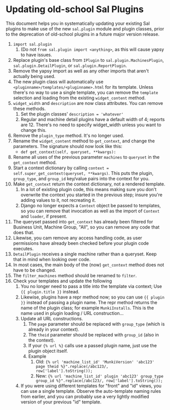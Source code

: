 # Updating old-school Sal Plugins
This document helps you in systematically updating your existing Sal plugins to make use of the new `sal.plugin` module and plugin classes, prior to the deprecation of old-school plugins in a future major version release.

1. `import sal.plugin`
	1. (Do not `from sal.plugin import <anything>`, as this will cause yapsy to have issues.
2. Replace plugin's base class from `IPlugin` to `sal.plugin.MachinesPlugin`, `sal.plugin.DetailPlugin`, or `sal.plugin.ReportPlugin`.
3. Remove the yapsy import as well as any other imports that aren't actually being used.
4. The new plugin class will automatically use `<pluginname>/templates/<pluginname>.html` for its template. Unless there's no way to use a single template, you can remove the `template` selection and loading from the existing `widget_content` method.
5. `widget_width` and `description` are now class attributes. You can remove these methods.
	1. Set the plugin classes' `description = 'whatever'`
	2. Regular and machine detail plugins have a default width of 4; reports are 12. There's no need to specify widget_width unless you want to change this.
6. Remove the `plugin_type` method. It's no longer used.
7. Rename the `widget_content` method to `get_context`, and change the parameters. The signature should now look like this:
	- `def get_context(self, queryset, **kwargs):`
8. Rename all uses of the previous parameter `machines` to `queryset` in the `get_context` method.
9. Start a context dictionary by calling `context = self.super_get_context(queryset, **kwargs)`. This puts the plugin, `group_type`, and `group_id` key/value pairs into the context for you.
10. Make `get_context` return the context dictionary, not a rendered template.
	1. In a lot of existing plugin code, this means making sure you don't overwrite the context you started in the previous step; insure you're adding values to it, not recreating it.
	2. Django no longer expects a `Context` object be passed to templates, so you can remove that invocation as well as the import of `Context` and `loader`, if present.
11. The queryset passed into `get_context` has already been filtered for Business Unit, Machine Group, "All", so you can remove any code that does that.
12. Likewise, you cam remove any access handling code, as user permissions have already been checked before your plugin code executes.
13. `DetailPlugin` receives a single machine rather than a queryset. Keep that in mind when looking over code.
14. In most cases, the main body of the (now) `get_context` method does not have to be changed.
15. The `filter_machines` method should be renamed to `filter`.
16. Check your templates and update the following
	1. You no longer need to pass a title into the template via context; Use `{{ plugin.title }}` instead.
	2. Likewise, plugins have a repr method now; so you can use `{{ plugin }}` instead of passing a plugin name. The repr method returns the name of the plugin class; for example `MunkiInstalls`. This is the name used in plugin loading / URL construction...
	3. Update all URL constructions.
		1. The `page` parameter should be replaced with `group_type` (which is already in your context).
		2. The `theid` parameter should be replaced with `group_id` (also in the context).
		3. If your `{% url %}` calls use a passed plugin name, just use the plugin object itself.
		4. Example
			1. Old: `{% url 'machine_list_id' 'MunkiVersion' 'abc123' page theid %}".replace(/abc123/, row['label'].toString());`
			2. New: `{% url 'machine_list_id' plugin 'abc123' group_type group_id %}".replace(/abc123/, row['label'].toString());`
	4. If you were using different templates for "front" and "id" views, you can use a single template. Observe the auto-template naming rules from earlier, and you can probably use a very lightly modified version of your previous "id" template.
